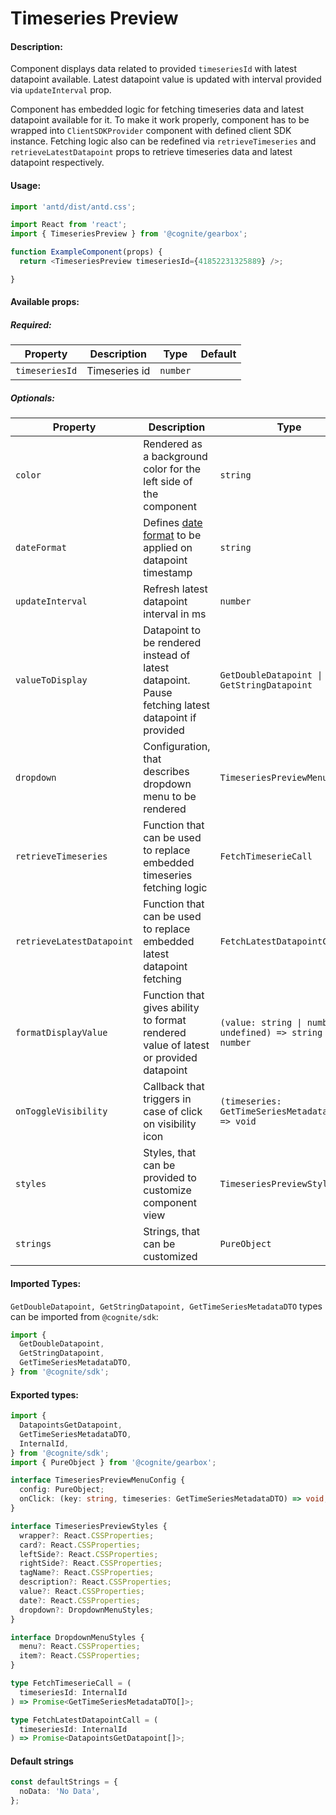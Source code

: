 # Timeseries Preview

<!-- STORY -->

#### Description:

Component displays data related to provided `timeseriesId` with latest datapoint available. Latest datapoint value is updated with interval provided via `updateInterval` prop.

Component has embedded logic for fetching timeseries data and latest datapoint available for it. To make it work properly, component
has to be wrapped into `ClientSDKProvider` component with defined client SDK instance. Fetching logic
also can be redefined via `retrieveTimeseries` and `retrieveLatestDatapoint` props to retrieve timeseries data and latest datapoint respectively.

#### Usage:

```typescript jsx
import 'antd/dist/antd.css';

import React from 'react';
import { TimeseriesPreview } from '@cognite/gearbox';

function ExampleComponent(props) {
  return <TimeseriesPreview timeseriesId={41852231325889} />;

}
```

#### Available props:

##### Required:

| Property       | Description   | Type     | Default |
| -------------- | ------------- | -------- | ------- |
| `timeseriesId` | Timeseries id | `number` |         |

##### Optionals:

| Property                  | Description                                                                                                | Type                                                         | Default                  |
| ------------------------- | ---------------------------------------------------------------------------------------------------------- | ------------------------------------------------------------ | ------------------------ |
| `color`                   | Rendered as a background color for the left side of the component                                          | `string`                                                     | `#6c65ee`                |
| `dateFormat`              | Defines [date format](https://momentjs.com/docs/#/displaying/format/) to be applied on datapoint timestamp | `string`                                                     | `DD MMM YYYY - HH:mm:ss` |
| `updateInterval`          | Refresh latest datapoint interval in ms                                                                    | `number`                                                     | `5000`                   |
| `valueToDisplay`          | Datapoint to be rendered instead of latest datapoint. Pause fetching latest datapoint if provided            | `GetDoubleDatapoint \| GetStringDatapoint`                   |                          |
| `dropdown`                | Configuration, that describes dropdown menu to be rendered                                                 | `TimeseriesPreviewMenuConfig`                                |                          |
| `retrieveTimeseries`      | Function that can be used to replace embedded timeseries fetching logic                                 | `FetchTimeserieCall`                                         |                          |
| `retrieveLatestDatapoint` | Function that can be used to replace embedded latest datapoint fetching                                 | `FetchLatestDatapointCall`                                   |                          |
| `formatDisplayValue`      | Function that gives ability to format rendered value of latest or provided datapoint                       | `(value: string \| number \| undefined) => string \| number` |                          |
| `onToggleVisibility`        | Callback that triggers in case of click on visibility icon                                                 | `(timeseries: GetTimeSeriesMetadataDTO) => void`             |                          |
| `styles`                  | Styles, that can be provided to customize component view                                                   | `TimeseriesPreviewStyles`                                    |                          |
| `strings`                 | Strings, that can be customized                                                                            | `PureObject`                                                 |                          |

#### Imported Types:

`GetDoubleDatapoint, GetStringDatapoint, GetTimeSeriesMetadataDTO` types can be imported from `@cognite/sdk`:

```typescript
import {
  GetDoubleDatapoint,
  GetStringDatapoint,
  GetTimeSeriesMetadataDTO,
} from '@cognite/sdk';
```

#### Exported types:

```typescript
import {
  DatapointsGetDatapoint,
  GetTimeSeriesMetadataDTO,
  InternalId,
} from '@cognite/sdk';
import { PureObject } from '@cognite/gearbox';

interface TimeseriesPreviewMenuConfig {
  config: PureObject;
  onClick: (key: string, timeseries: GetTimeSeriesMetadataDTO) => void;
}

interface TimeseriesPreviewStyles {
  wrapper?: React.CSSProperties;
  card?: React.CSSProperties;
  leftSide?: React.CSSProperties;
  rightSide?: React.CSSProperties;
  tagName?: React.CSSProperties;
  description?: React.CSSProperties;
  value?: React.CSSProperties;
  date?: React.CSSProperties;
  dropdown?: DropdownMenuStyles;
}

interface DropdownMenuStyles {
  menu?: React.CSSProperties;
  item?: React.CSSProperties;
}

type FetchTimeserieCall = (
  timeseriesId: InternalId
) => Promise<GetTimeSeriesMetadataDTO[]>;

type FetchLatestDatapointCall = (
  timeseriesId: InternalId
) => Promise<DatapointsGetDatapoint[]>;
```

#### Default strings

```typescript
const defaultStrings = {
  noData: 'No Data',
};
```
